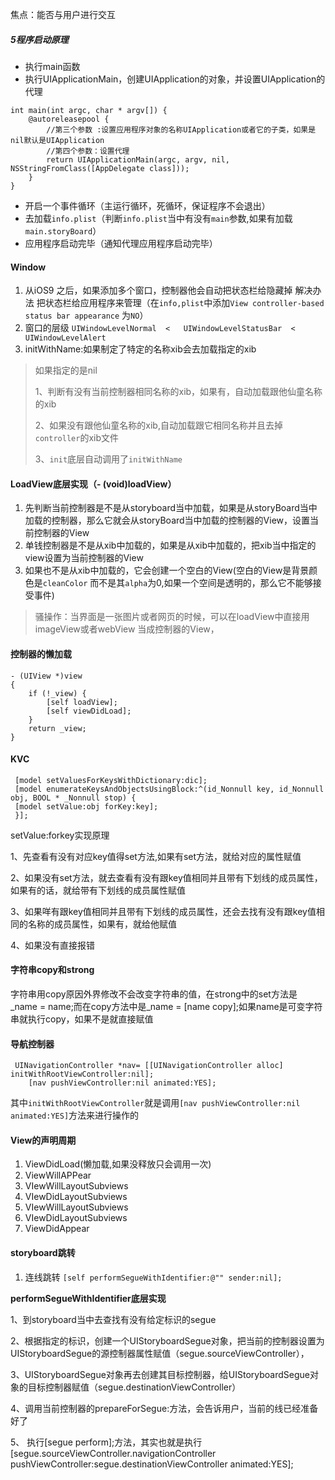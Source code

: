焦点：能否与用户进行交互

##### 5程序启动原理

* 执行main函数
* 执行UIApplicationMain，创建UIApplication的对象，并设置UIApplication的代理

```
int main(int argc, char * argv[]) {
    @autoreleasepool {
        //第三个参数 :设置应用程序对象的名称UIApplication或者它的子类，如果是nil默认是UIApplication
        //第四个参数：设置代理
        return UIApplicationMain(argc, argv, nil, NSStringFromClass([AppDelegate class]));
    }
}
```

* 开启一个事件循环（主运行循环，死循环，保证程序不会退出）
* 去加载`info.plist`（判断`info.plist`当中有没有`main`参数,如果有加载`main.storyBoard`）
* 应用程序启动完毕（通知代理应用程序启动完毕）

#### Window

1. 从iOS9 之后，如果添加多个窗口，控制器他会自动把状态栏给隐藏掉  解决办法 把状态栏给应用程序来管理（在`info,plist`中添加`View controller-based status bar appearance` 为`NO`）
2. 窗口的层级   `UIWindowLevelNormal  <   UIWindowLevelStatusBar  < UIWindowLevelAlert`
3. initWithName:如果制定了特定的名称xib会去加载指定的xib

> 如果指定的是nil
>
> 1、判断有没有当前控制器相同名称的xib，如果有，自动加载跟他仙童名称的xib
>
> 2、如果没有跟他仙童名称的xib,自动加载跟它相同名称并且去掉`controller`的xib文件
>
> 3、`init`底层自动调用了`initWithName`

#### LoadView底层实现（- \(void\)loadView）

1. 先判断当前控制器是不是从storyboard当中加载，如果是从storyBoard当中加载的控制器，那么它就会从storyBoard当中加载的控制器的View，设置当前控制器的View
2. 单钱控制器是不是从xib中加载的，如果是从xib中加载的，把xib当中指定的view设置为当前控制器的View
3. 如果也不是从xib中加载的，它会创建一个空白的View\(空白的View是背景颜色是`cleanColor` 而不是其`alpha`为0,如果一个空间是透明的，那么它不能够接受事件\)

> 骚操作：当界面是一张图片或者网页的时候，可以在loadView中直接用imageView或者webView 当成控制器的View，

#### 控制器的懒加载

```
- (UIView *)view
{
    if (!_view) {
        [self loadView];
        [self viewDidLoad];
    }
    return _view;
}
```



#### KVC

```
 [model setValuesForKeysWithDictionary:dic];
 [model enumerateKeysAndObjectsUsingBlock:^(id_Nonnull key, id_Nonnull obj, BOOL * _Nonnull stop) {
 [model setValue:obj forKey:key];
 }];
```

 setValue:forkey实现原理 

1、先查看有没有对应key值得set方法,如果有set方法，就给对应的属性赋值

 2、如果没有set方法，就去查看有没有跟key值相同并且带有下划线的成员属性，如果有的话，就给带有下划线的成员属性赋值 

3、如果咩有跟key值相同并且带有下划线的成员属性，还会去找有没有跟key值相同的名称的成员属性，如果有，就给他赋值

4、如果没有直接报错



#### 字符串copy和strong 

字符串用copy原因外界修改不会改变字符串的值，在strong中的set方法是 \_name = name;而在copy方法中是\_name = \[name copy\];如果name是可变字符串就执行copy，如果不是就直接赋值

#### 导航控制器

```
 UINavigationController *nav= [[UINavigationController alloc] initWithRootViewController:nil];
    [nav pushViewController:nil animated:YES];
```

其中`initWithRootViewController`就是调用`[nav pushViewController:nil animated:YES]`方法来进行操作的



#### View的声明周期

1. ViewDidLoad\(懒加载,如果没释放只会调用一次\)
2. ViewWillAPPear
3. VIewWillLayoutSubviews
4. VIewDidLayoutSubviews
5. VIewWillLayoutSubviews
6. VIewDidLayoutSubviews
7. ViewDidAppear



#### storyboard跳转

1. 连线跳转 `[self performSegueWithIdentifier:@"" sender:nil];`

**performSegueWithIdentifier底层实现**

 1、到storyboard当中去查找有没有给定标识的segue

2、根据指定的标识，创建一个UIStoryboardSegue对象，把当前的控制器设置为UIStoryboardSegue的源控制器属性赋值（segue.sourceViewController），

3、UIStoryboardSegue对象再去创建其目标控制器，给UIStoryboardSegue对象的目标控制器赋值（segue.destinationViewController）

4、调用当前控制器的prepareForSegue:方法，会告诉用户，当前的线已经准备好了

5、 执行\[segue perform\];方法，其实也就是执行 \[segue.sourceViewController.navigationController pushViewController:segue.destinationViewController animated:YES\];







































